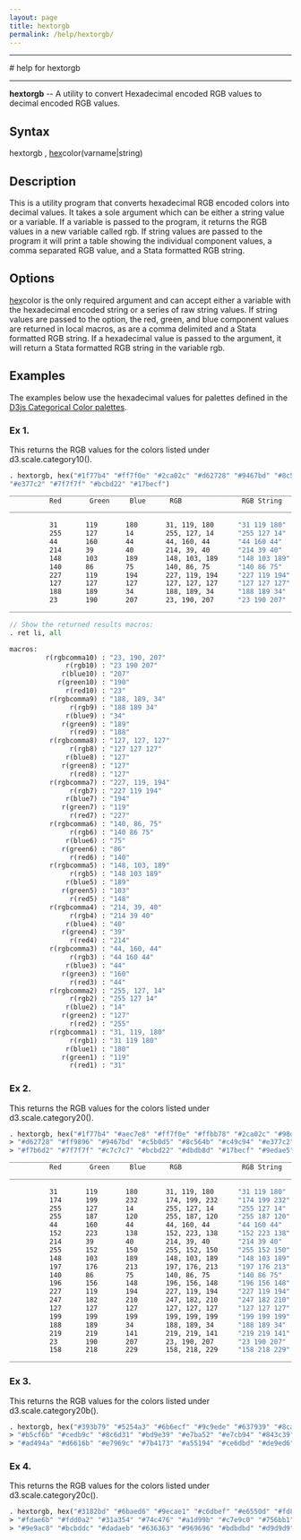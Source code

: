 ```yaml
---
layout: page
title: hextorgb
permalink: /help/hextorgb/
---
```


<hr>
# help for hextorgb
<hr>
 
__hextorgb__ -- A utility to convert Hexadecimal encoded RGB values to decimal encoded RGB values.
 
## Syntax
 
hextorgb , <u>hex</u>color(varname|string)
 
## Description
 
This is a utility program that converts hexadecimal RGB encoded colors into decimal values.  It takes a sole argument which can be either a string value or a variable.  If a variable is passed to the program, it returns the RGB values in a new variable called rgb.  If string values are passed to the program it will print a table showing the individual component values, a comma separated RGB value, and a Stata formatted RGB string.
 
## Options

<u>hex</u>color is the only required argument and can accept either a variable with the hexadecimal encoded string or a series of raw string values.  If string values are passed to the option, the red, green, and blue component values are returned in local macros, as are a comma delimited and a Stata formatted RGB string.  If a hexadecimal value is passed to the argument, it will return a Stata formatted RGB string in the variable rgb.
 
## Examples
The examples below use the hexadecimal values for palettes defined in the [D3js Categorical Color palettes](https://github.com/mbostock/d3/wiki/Ordinal-Scales#categorical-colors).
 
### Ex 1. 
This returns the RGB values for the colors listed under d3.scale.category10().

```Stata
. hextorgb, hex("#1f77b4" "#ff7f0e" "#2ca02c" "#d62728" "#9467bd" "#8c564b"   ///   
"#e377c2" "#7f7f7f" "#bcbd22" "#17becf")
________________________________________________________________________________
          Red       Green     Blue      RGB               RGB String                 
________________________________________________________________________________

          31       119       180       31, 119, 180      "31 119 180"
          255      127       14        255, 127, 14      "255 127 14"
          44       160       44        44, 160, 44       "44 160 44"
          214      39        40        214, 39, 40       "214 39 40"
          148      103       189       148, 103, 189     "148 103 189"
          140      86        75        140, 86, 75       "140 86 75"
          227      119       194       227, 119, 194     "227 119 194"
          127      127       127       127, 127, 127     "127 127 127"
          188      189       34        188, 189, 34      "188 189 34"
          23       190       207       23, 190, 207      "23 190 207"
________________________________________________________________________________

// Show the returned results macros:
. ret li, all

macros:
         r(rgbcomma10) : "23, 190, 207"
              r(rgb10) : "23 190 207"
             r(blue10) : "207"
            r(green10) : "190"
              r(red10) : "23"
          r(rgbcomma9) : "188, 189, 34"
               r(rgb9) : "188 189 34"
              r(blue9) : "34"
             r(green9) : "189"
               r(red9) : "188"
          r(rgbcomma8) : "127, 127, 127"
               r(rgb8) : "127 127 127"
              r(blue8) : "127"
             r(green8) : "127"
               r(red8) : "127"
          r(rgbcomma7) : "227, 119, 194"
               r(rgb7) : "227 119 194"
              r(blue7) : "194"
             r(green7) : "119"
               r(red7) : "227"
          r(rgbcomma6) : "140, 86, 75"
               r(rgb6) : "140 86 75"
              r(blue6) : "75"
             r(green6) : "86"
               r(red6) : "140"
          r(rgbcomma5) : "148, 103, 189"
               r(rgb5) : "148 103 189"
              r(blue5) : "189"
             r(green5) : "103"
               r(red5) : "148"
          r(rgbcomma4) : "214, 39, 40"
               r(rgb4) : "214 39 40"
              r(blue4) : "40"
             r(green4) : "39"
               r(red4) : "214"
          r(rgbcomma3) : "44, 160, 44"
               r(rgb3) : "44 160 44"
              r(blue3) : "44"
             r(green3) : "160"
               r(red3) : "44"
          r(rgbcomma2) : "255, 127, 14"
               r(rgb2) : "255 127 14"
              r(blue2) : "14"
             r(green2) : "127"
               r(red2) : "255"
          r(rgbcomma1) : "31, 119, 180"
               r(rgb1) : "31 119 180"
              r(blue1) : "180"
             r(green1) : "119"
               r(red1) : "31"
```

### Ex 2. 
This returns the RGB values for the colors listed under d3.scale.category20().

```Stata
. hextorgb, hex("#1f77b4" "#aec7e8" "#ff7f0e" "#ffbb78" "#2ca02c" "#98df8a" ///   
> "#d62728" "#ff9896" "#9467bd" "#c5b0d5" "#8c564b" "#c49c94" "#e377c2"     ///   
> "#f7b6d2" "#7f7f7f" "#c7c7c7" "#bcbd22" "#dbdb8d" "#17becf" "#9edae5")
________________________________________________________________________________
          Red       Green     Blue      RGB               RGB String                 
________________________________________________________________________________

          31       119       180       31, 119, 180      "31 119 180"
          174      199       232       174, 199, 232     "174 199 232"
          255      127       14        255, 127, 14      "255 127 14"
          255      187       120       255, 187, 120     "255 187 120"
          44       160       44        44, 160, 44       "44 160 44"
          152      223       138       152, 223, 138     "152 223 138"
          214      39        40        214, 39, 40       "214 39 40"
          255      152       150       255, 152, 150     "255 152 150"
          148      103       189       148, 103, 189     "148 103 189"
          197      176       213       197, 176, 213     "197 176 213"
          140      86        75        140, 86, 75       "140 86 75"
          196      156       148       196, 156, 148     "196 156 148"
          227      119       194       227, 119, 194     "227 119 194"
          247      182       210       247, 182, 210     "247 182 210"
          127      127       127       127, 127, 127     "127 127 127"
          199      199       199       199, 199, 199     "199 199 199"
          188      189       34        188, 189, 34      "188 189 34"
          219      219       141       219, 219, 141     "219 219 141"
          23       190       207       23, 190, 207      "23 190 207"
          158      218       229       158, 218, 229     "158 218 229"
________________________________________________________________________________

```

### Ex 3.
This returns the RGB values for the colors listed under d3.scale.category20b().

```Stata
. hextorgb, hex("#393b79" "#5254a3" "#6b6ecf" "#9c9ede" "#637939" "#8ca252" ///   
> "#b5cf6b" "#cedb9c" "#8c6d31" "#bd9e39" "#e7ba52" "#e7cb94" "#843c39"     ///   
> "#ad494a" "#d6616b" "#e7969c" "#7b4173" "#a55194" "#ce6dbd" "#de9ed6")
```

### Ex 4.
This returns the RGB values for the colors listed under d3.scale.category20c().

```Stata
. hextorgb, hex("#3182bd" "#6baed6" "#9ecae1" "#c6dbef" "#e6550d" "#fd8d3c" ///   
> "#fdae6b" "#fdd0a2" "#31a354" "#74c476" "#a1d99b" "#c7e9c0" "#756bb1"     ///   
> "#9e9ac8" "#bcbddc" "#dadaeb" "#636363" "#969696" "#bdbdbd" "#d9d9d9")
``` 
 
 
